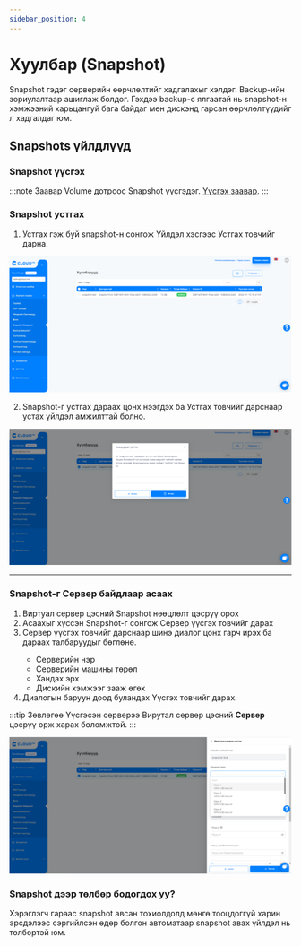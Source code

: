 ```yaml
---
sidebar_position: 4
---
```


# Хуулбар (Snapshot)

Snapshot гэдэг серверийн өөрчлөлтийг хадгалахыг хэлдэг. Backup-ийн зориулалтаар ашиглаж болдог. Гэхдээ backup-с ялгаатай нь snapshot-н хэмжээний харьцангуй бага байдаг мөн дискэнд гарсан өөрчлөлтүүдийг л хадгалдаг юм.

## Snapshots үйлдлүүд

### Snapshot үүсгэх

:::note Заавар
Volume дотроос Snapshot үүсгэдэг. <a href='./volume#виртуал-дискийн-хуулбарыг-хадгалах-snapshot'>Үүсгэх заавар</a>.
:::

### Snapshot устгах

<ol>
    <li>Устгах гэж буй snapshot-н сонгож Үйлдэл хэсгээс Устгах товчийг дарна.</li>
</ol>

  ![Snapshot-1](./img/Snapshot-1.png)

<ol start='2'>
    <li>Snapshot-г устгах дараах цонх нээгдэх ба Устгах товчийг дарснаар устах үйлдэл амжилттай болно.</li>
</ol>

  ![Snapshot-2](./img/Snapshot-2.png)

<hr></hr>

### Snapshot-г Сервер байдлаар асаах

<ol>
    <li>Виртуал сервер цэсний Snapshot нөөцлөлт цэсрүү орох</li>
    <li>Асаахыг хүссэн Snapshot-г сонгож Сервер үүсгэх товчийг дарах</li>
    <li>Сервер үүсгэх товчийг дарснаар шинэ диалог цонх гарч ирэх ба дараах талбаруудыг бөглөнө.</li>
    <ul>
        <li>Серверийн нэр</li>
        <li>Серверийн машины төрөл</li>
        <li>Хандах эрх</li>
        <li>Дискийн хэмжээг зааж өгөх</li>
    </ul>
    <li>Диалогын баруун доод буландах Үүсгэх товчийг дарах.</li>
</ol>

:::tip Зөвлөгөө
Үүсгэсэн серверээ Вирутал сервер цэсний **Сервер** цэсрүү орж харах боломжтой.
:::

  ![Snapshot-3](./img/Snapshot-3.png)

### Snapshot дээр төлбөр бодогдох уу?

Хэрэглэгч гараас snapshot авсан тохиолдолд мөнгө тооцдоггүй харин эрсдэлээс сэргийлсэн өдөр болгон автоматаар snapshot авах үйлдэл нь төлбөртэй юм.
